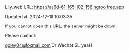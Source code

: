 Lily_web URL: https://ae6d-61-165-102-156.ngrok-free.app

Updated at: 2024-12-10 10:03:35

If you cannot open this URL, the server might be down.

Please contact: 

goley04@foxmail.com Or Wechat:GL_yeaH